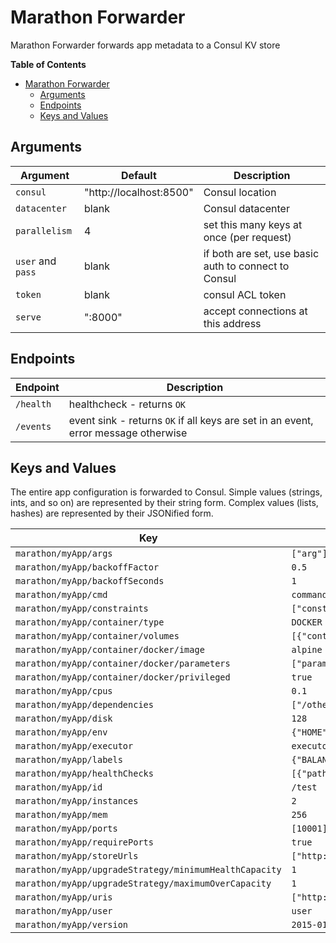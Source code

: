 # Marathon Forwarder

Marathon Forwarder forwards app metadata to a Consul KV store

<!-- markdown-toc start - Don't edit this section. Run M-x markdown-toc/generate-toc again -->
**Table of Contents**

- [Marathon Forwarder](#marathon-forwarder)
    - [Arguments](#arguments)
    - [Endpoints](#endpoints)
    - [Keys and Values](#keys-and-values)

<!-- markdown-toc end -->

## Arguments

Argument | Default | Description
---------|---------|------------
`consul` | "http://localhost:8500" | Consul location
`datacenter` | blank | Consul datacenter
`parallelism` | 4 | set this many keys at once (per request)
`user` and `pass` | blank | if both are set, use basic auth to connect to Consul
`token` | blank | consul ACL token
`serve` | ":8000" | accept connections at this address

## Endpoints

Endpoint | Description
---------|------------
`/health` | healthcheck - returns `OK`
`/events` | event sink - returns `OK` if all keys are set in an event, error message otherwise

## Keys and Values

The entire app configuration is forwarded to Consul. Simple values (strings,
ints, and so on) are represented by their string form. Complex values (lists,
hashes) are represented by their JSONified form.

Key | Example Value
----|--------------
`marathon/myApp/args` | `["arg"]`
`marathon/myApp/backoffFactor` | `0.5`
`marathon/myApp/backoffSeconds` | `1`
`marathon/myApp/cmd` | `command`
`marathon/myApp/constraints` | `["constraint"]`
`marathon/myApp/container/type` | `DOCKER`
`marathon/myApp/container/volumes` | `[{"containerPath":"/tmp","hostPath":"/tmp/container","mode":"rw"}]`
`marathon/myApp/container/docker/image` | `alpine`
`marathon/myApp/container/docker/parameters` | `["params"]`
`marathon/myApp/container/docker/privileged` | `true`
`marathon/myApp/cpus` | `0.1`
`marathon/myApp/dependencies` | `["/otherApp"]`
`marathon/myApp/disk` | `128`
`marathon/myApp/env` | `{"HOME":"/tmp"}`
`marathon/myApp/executor` | `executor`
`marathon/myApp/labels` | `{"BALANCE":"yes"}`
`marathon/myApp/healthChecks` | `[{"path":"/","portIndex":0,"protocol":"http","gracePeriodSeconds":30,"intervalSeconds":15,"timeoutSeconds":30,"maxConsecutiveFailures":5}]`
`marathon/myApp/id` | `/test`
`marathon/myApp/instances` | `2`
`marathon/myApp/mem` | `256`
`marathon/myApp/ports` | `[10001]`
`marathon/myApp/requirePorts` | `true`
`marathon/myApp/storeUrls` | `["http://example.com/resource/"]`
`marathon/myApp/upgradeStrategy/minimumHealthCapacity` | `1`
`marathon/myApp/upgradeStrategy/maximumOverCapacity` | `1`
`marathon/myApp/uris` | `["http://example.com/"]`
`marathon/myApp/user` | `user`
`marathon/myApp/version` | `2015-01-01T00:00:00Z`
